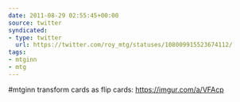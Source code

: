 ```yaml
---
date: 2011-08-29 02:55:45+00:00
source: twitter
syndicated:
- type: twitter
  url: https://twitter.com/roy_mtg/statuses/108009915523674112/
tags:
- mtginn
- mtg
---
```


#mtginn transform cards as flip cards: https://imgur.com/a/VFAcp